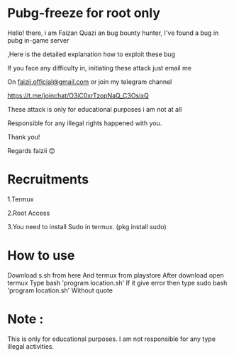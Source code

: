 # Pubg-freeze for root only

Hello! there, i am Faizan Quazi an bug bounty hunter, I've found a bug in pubg in-game server

,Here is the detailed explanation how to exploit these bug

If you face any difficulty in, initiating these attack just email me

On faizii.official@gmail.com or join my telegram channel 



https://t.me/joinchat/O3iC0xrTzopNaQ_C3OsixQ



These attack is only for educational purposes i am not at all 

Responsible for any illegal rights happened with you.

Thank you! 

Regards faizii 😊

# Recruitments
1.Termux


2.Root Access


3.You need to install Sudo in termux. (pkg install sudo)

# How to use 

 Download s.sh from here
And termux from playstore
After download open termux 
Type bash 'program location.sh'
If it give error then type 
sudo bash 'program location.sh'
Without quote

# Note :
This is only for educational purposes. I am not responsible for any type illegal activities.
 
